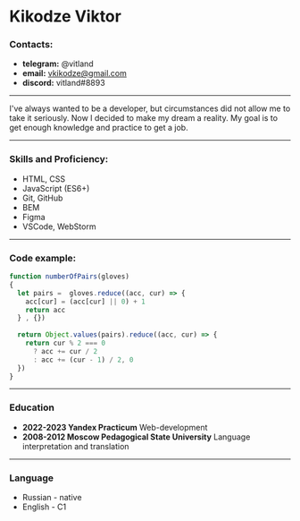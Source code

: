 # Kikodze Viktor

### Contacts:
* **telegram:** @vitland
* **email:** vkikodze@gmail.com
* **discord:** vitland#8893

---

I've always wanted to be a developer, but circumstances did not allow me to take it seriously. Now I decided to make my dream a reality. My goal is to get enough knowledge and practice to get a job.

---

### Skills and Proficiency:

* HTML, CSS
* JavaScript (ES6+)
* Git, GitHub
* BEM
* Figma
* VSCode, WebStorm

---

### Code example:

```javascript
function numberOfPairs(gloves)
{
  let pairs =  gloves.reduce((acc, cur) => {
    acc[cur] = (acc[cur] || 0) + 1
    return acc
  } , {})
  
  return Object.values(pairs).reduce((acc, cur) => {
    return cur % 2 === 0 
      ? acc += cur / 2 
      : acc += (cur - 1) / 2, 0
  })
}
```

---

### Education
* **2022-2023 Yandex Practicum** Web-development
* **2008-2012 Moscow Pedagogical State University** Language interpretation and translation

---

### Language
* Russian - native
* English - C1
